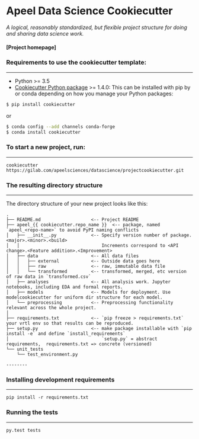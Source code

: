 # Apeel Data Science Cookiecutter

_A logical, reasonably standardized, but flexible project structure for doing and sharing data science work._


#### [Project homepage]


### Requirements to use the cookiecutter template:
-----------
 - Python >= 3.5
 - [Cookiecutter Python package](http://cookiecutter.readthedocs.org/en/latest/installation.html) >= 1.4.0: This can be installed with pip by or conda depending on how you manage your Python packages:

``` bash
$ pip install cookiecutter
```

or

``` bash
$ conda config --add channels conda-forge
$ conda install cookiecutter
```


### To start a new project, run:
------------

    cookiecutter https://gilab.com/apeelsciences/datascience/projectcookiecutter.git


### The resulting directory structure
------------

The directory structure of your new project looks like this: 

```
.
├── README.md                   <-- Project README
├── apeel_{{ cookiecutter.repo_name }}  <-- package, named `apeel_<repo-name>` to avoid PyPI naming conflicts
│   ├── __init__.py             <-- Specify version number of package. <major>.<minor>.<build>
│   │                               Increments correspond to <API change>.<Feature addition>.<Improvement>    
│   ├── data                    <-- All data files
│   │   ├── external            <-- Outside data goes here
│   │   ├── raw                 <-- raw, immutable data file
│   │   └── transformed         <-- transformed, merged, etc version of raw data in `transformed.csv`
│   ├── analyses                <-- All analysis work. Jupyter notebooks, including EDA and formal reports.
│   ├── models                  <-- Models for deployment. Use modelcookiecutter for uniform dir structure for each model.       
│   └── preprocessing           <-- Preprocessing functionality relevant across the whole project.
│      
├── requirements.txt            <-- `pip freeze > requirements.txt` your vrtl env so that results can be reproduced. 
├── setup.py                    <-- make package installable with `pip install -e` and define `install_requirements`
│                                   `setup.py` = abstract requirements,  requirements.txt => concrete (versioned)
└── unit_tests
    └── test_environment.py

--------
```

### Installing development requirements
------------

    pip install -r requirements.txt

### Running the tests
------------

    py.test tests
